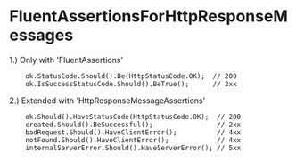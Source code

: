 # FluentAssertionsForHttpResponseMessages

1.) Only with 'FluentAssertions'

        ok.StatusCode.Should().Be(HttpStatusCode.OK);  // 200
        ok.IsSuccessStatusCode.Should().BeTrue();      // 2xx

2.) Extended with 'HttpResponseMessageAssertions'

        ok.Should().HaveStatusCode(HttpStatusCode.OK);  // 200
        created.Should().BeSuccessful();                // 2xx
        badRequest.Should().HaveClientError();          // 4xx
        notFound.Should().HaveClientError();            // 4xx
        internalServerError.Should().HaveServerError(); // 5xx
